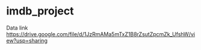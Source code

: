 # imdb_project
Data link https://drive.google.com/file/d/1JzRmAMa5mTxZ1B8rZsutZpcmZk_UfshW/view?usp=sharing
